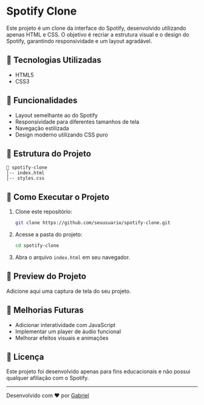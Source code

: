 # Spotify Clone

Este projeto é um clone da interface do Spotify, desenvolvido utilizando apenas HTML e CSS. O objetivo é recriar a estrutura visual e o design do Spotify, garantindo responsividade e um layout agradável.

## 🎵 Tecnologias Utilizadas

- HTML5
- CSS3

## 📌 Funcionalidades

- Layout semelhante ao do Spotify
- Responsividade para diferentes tamanhos de tela
- Navegação estilizada
- Design moderno utilizando CSS puro

## 📂 Estrutura do Projeto

```
📁 spotify-clone
│-- index.html
│-- styles.css
```

## 🚀 Como Executar o Projeto

1. Clone este repositório:
   ```bash
   git clone https://github.com/seuusuario/spotify-clone.git
   ```
2. Acesse a pasta do projeto:
   ```bash
   cd spotify-clone
   ```
3. Abra o arquivo `index.html` em seu navegador.

## 📸 Preview do Projeto

Adicione aqui uma captura de tela do seu projeto.

## 📌 Melhorias Futuras

- Adicionar interatividade com JavaScript
- Implementar um player de áudio funcional
- Melhorar efeitos visuais e animações

## 📄 Licença

Este projeto foi desenvolvido apenas para fins educacionais e não possui qualquer afiliação com o Spotify.

---

Desenvolvido com ❤️ por [Gabriel](https://github.com/gabsouza-dev)
